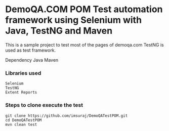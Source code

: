 # DemoQA.COM POM Test automation framework using Selenium with Java, TestNG and Maven

This is a sample project to test most of the pages of demoqa.com
TestNG is used as test framework.

Dependency
Java
Maven

### Libraries used
```
Selenium
TestNG
Extent Reports
```


### Steps to clone execute the test
```
git clone https://github.com/imsuraj/DemoQATestPOM.git
cd DemoQATestPOM
mvn clean test
